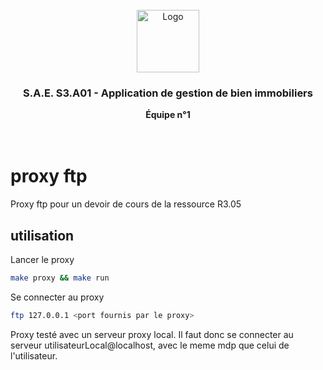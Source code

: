 <br/>
<div align="center">
  <img src="https://moodle.iut-tlse3.fr/pluginfile.php/1/core_admin/logocompact/300x300/1724778960/Logo_IUT_ACT_couleurs.png" alt="Logo" height="100">
  <h3 align="center">S.A.E. S3.A01 - Application de gestion de bien immobiliers</h3>
  <b align="center">
    Équipe n°1
  </b>
  <br />
  <br />
  <br />
</div>


# proxy ftp

Proxy ftp pour un devoir de cours de la ressource R3.05

## utilisation

Lancer le proxy

```bash
make proxy && make run
```

Se connecter au proxy
```bash
ftp 127.0.0.1 <port fournis par le proxy>
```

Proxy testé avec un serveur proxy local.
Il faut donc se connecter au serveur utilisateurLocal@localhost, avec le meme mdp que celui de l'utilisateur.
